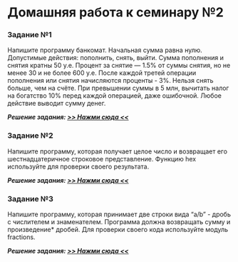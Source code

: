 # Домашняя работа к семинару №2

### Задание №1
Напишите программу банкомат. Начальная сумма равна нулю. Допустимые действия: пополнить, снять, выйти. Сумма пополнения 
и снятия кратны 50 у.е. Процент за снятие — 1.5% от суммы снятия, но не менее 30 и не более 600 у.е. После каждой третей 
операции пополнения или снятия начисляются проценты - 3%. Нельзя снять больше, чем на счёте. При превышении суммы в 
5 млн, вычитать налог на богатство 10% перед каждой операцией, даже ошибочной. Любое действие выводит сумму денег.

***Решение задания: [>> Нажми сюда <<](task_1.py)***

### Задание №2
Напишите программу, которая получает целое число и возвращает его шестнадцатеричное строковое представление. 
Функцию hex используйте для проверки своего результата.

***Решение задания: [>> Нажми сюда <<](task_2.py)***
   
### Задание №3
Напишите программу, которая принимает две строки вида “a/b” - дробь с числителем и знаменателем. Программа должна 
возвращать сумму и произведение* дробей. Для проверки своего кода используйте модуль fractions.

***Решение задания: [>> Нажми сюда <<](task_3.py)***
